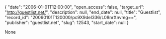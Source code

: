 {
  "date": "2006-01-01T12:00:00", 
  "open_access": false, 
  "target_url": "http://guestlist.net/", 
  "description": null, 
  "end_date": null, 
  "title": "Guestlist", 
  "record_id": "20060101T120000/pc9X9deI336/L08nrXnvmg==", 
  "publisher": "guestlist.net", 
  "slug": 12543, 
  "start_date": null
}

None